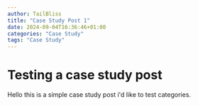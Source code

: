 ```yaml
---
author: TailBliss
title: "Case Study Post 1"
date: 2024-09-04T16:36:46+01:00
categories: "Case Study"
tags: "Case Study"
---
```


# Testing a case study post
Hello this is a simple case study post i'd like to test categories.